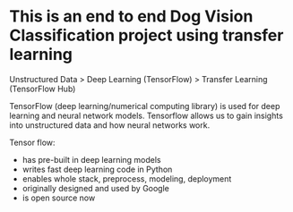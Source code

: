 # This is an end to end Dog Vision Classification project using transfer learning
Unstructured Data > Deep Learning (TensorFlow) > Transfer Learning (TensorFlow Hub)


TensorFlow (deep learning/numerical computing library) is used for deep learning and neural network models. 
Tensorflow allows us to gain insights into unstructured data and how neural networks work.

Tensor flow:
* has pre-built in deep learning models
* writes fast deep learning code in Python
* enables whole stack, preprocess, modeling, deployment
* originally designed and used by Google
* is open source now
